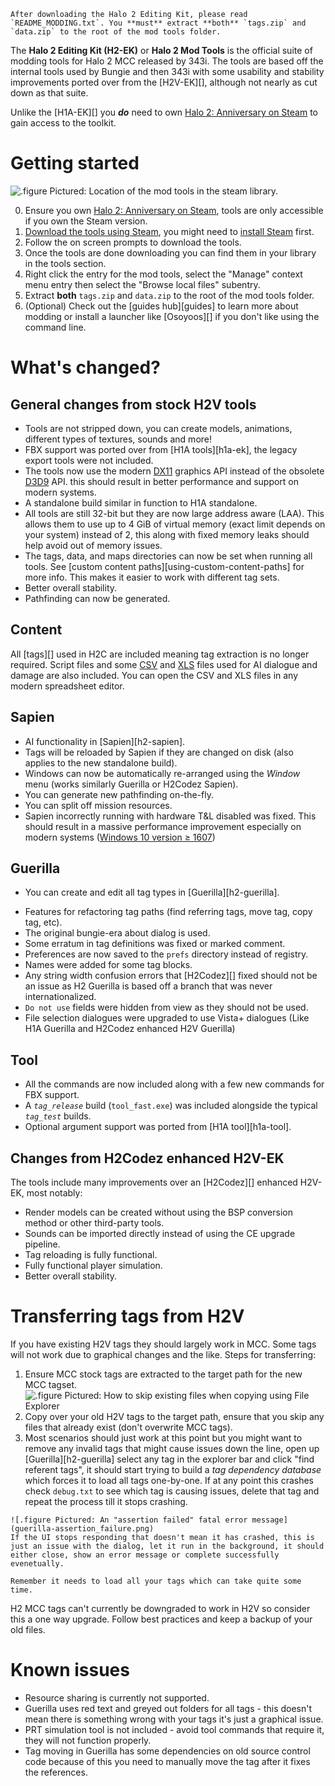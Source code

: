 ```.alert
After downloading the Halo 2 Editing Kit, please read `README_MODDING.txt`. You **must** extract **both** `tags.zip` and `data.zip` to the root of the mod tools folder.
```

The **Halo 2 Editing Kit (H2-EK)** or **Halo 2 Mod Tools** is the official suite of modding tools for Halo 2 MCC released by 343i. The tools are based off the internal tools used by Bungie and then 343i with some usability and stability improvements ported over from the [H2V-EK][], although not nearly as cut down as that suite.

Unlike the [H1A-EK][] you ***do*** need to own [Halo 2: Anniversary on Steam][steam_purchase] to gain access to the toolkit.

# Getting started
![.figure Pictured: Location of the mod tools in the steam library.](/general/tools/steam_tools.jpg)

0. Ensure you own [Halo 2: Anniversary on Steam][steam_purchase], tools are only accessible if you own the Steam version.
1. [Download the tools using Steam](steam://run/1613450), you might need to [install Steam](https://store.steampowered.com/about/) first.
2. Follow the on screen prompts to download the tools.
3. Once the tools are done downloading you can find them in your library in the tools section.
4. Right click the entry for the mod tools, select the "Manage" context menu entry then select the "Browse local files" subentry.
5. Extract **both** `tags.zip` and `data.zip` to the root of the mod tools folder.
6. (Optional) Check out the [guides hub][guides] to learn more about modding or install a launcher like [Osoyoos][] if you don't like using the command line.

# What's changed?
## General changes from stock H2V tools
* Tools are not stripped down, you can create models, animations, different types of textures, sounds and more!
* FBX support was ported over from [H1A tools][h1a-ek], the legacy export tools were not included.
* The tools now use the modern [DX11](https://en.wikipedia.org/wiki/DirectX#DirectX_11) graphics API instead of the obsolete [D3D9](https://en.wikipedia.org/wiki/DirectX#DirectX_9) API. this should result in better performance and support on modern systems.
* A standalone build similar in function to H1A standalone.
* All tools are still 32-bit but they are now large address aware (LAA). This allows them to use up to 4 GiB of virtual memory (exact limit depends on your system) instead of 2, this along with fixed memory leaks should help avoid out of memory issues.
* The tags, data, and maps directories can now be set when running all tools. See [custom content paths][using-custom-content-paths] for more info. This makes it easier to work with different tag sets.
* Better overall stability.
* Pathfinding can now be generated.

## Content
All [tags][] used in H2C are included meaning tag extraction is no longer required. Script files and some [CSV][] and [XLS][] files used for AI dialogue and damage are also included. You can open the CSV and XLS files in any modern spreadsheet editor.

## Sapien
* AI functionality in [Sapien][h2-sapien].
* Tags will be reloaded by Sapien if they are changed on disk (also applies to the new standalone build).
* Windows can now be automatically re-arranged using the *Window* menu (works similarly Guerilla or H2Codez Sapien).
* You can generate new pathfinding on-the-fly.
* You can split off mission resources.
* Sapien incorrectly running with hardware T&L disabled was fixed. This should result in a massive performance improvement especially on modern systems ([Windows 10 version ≥ 1607][msdn_d3dcreate])

## Guerilla
* You can create and edit all tag types in [Guerilla][h2-guerilla].
- Features for refactoring tag paths (find referring tags, move tag, copy tag, etc).
- The original bungie-era about dialog is used.
- Some erratum in tag definitions was fixed or marked comment.
- Preferences are now saved to the `prefs` directory instead of registry.
- Names were added for some tag blocks.
- Any string width confusion errors that [H2Codez][] fixed should not be an issue as H2 Guerilla is based off a branch that was never internationalized.
- `Do not use` fields were hidden from view as they should not be used.
- File selection dialogues were upgraded to use Vista+ dialogues (Like H1A Guerilla and H2Codez enhanced H2V Guerilla)

## Tool
- All the commands are now included along with a few new commands for FBX support.
- A *`tag_release`* build (`tool_fast.exe`) was included alongside the typical *`tag_test`* builds.
- Optional argument support was ported from [H1A tool][h1a-tool].

## Changes from H2Codez enhanced H2V-EK
The tools include many improvements over an [H2Codez][] enhanced H2V-EK, most notably:

* Render models can be created without using the BSP conversion method or other third-party tools.
* Sounds can be imported directly instead of using the CE upgrade pipeline.
* Tag reloading is fully functional.
* Fully functional player simulation.
* Better overall stability.

# Transferring tags from H2V
If you have existing H2V tags they should largely work in MCC. Some tags will not work due to graphical changes and the like.
Steps for transferring:
1. Ensure MCC stock tags are extracted to the target path for the new MCC tagset.
![.figure Pictured: How to skip existing files when copying using File Explorer](skip-existing.png)
2. Copy over your old H2V tags to the target path, ensure that you skip any files that already exist (don't overwrite MCC tags).
3. Most scenarios should just work at this point but you might want to remove any invalid tags that might cause issues down the line, open up [Guerilla][h2-guerilla] select any tag in the explorer bar and click "find referent tags", it should start trying to build a *tag dependency database* which forces it to load all tags one-by-one. If at any point this crashes check `debug.txt` to see which tag is causing issues, delete that tag and repeat the process till it stops crashing.

```.alert
![.figure Pictured: An "assertion failed" fatal error message](guerilla-assertion_failure.png)
If the UI stops responding that doesn't mean it has crashed, this is just an issue with the dialog, let it run in the background, it should either close, show an error message or complete successfully evenetually.

Remember it needs to load all your tags which can take quite some time.
```

H2 MCC tags can't currently be downgraded to work in H2V so consider this a one way upgrade. Follow best practices and keep a backup of your old files.

# Known issues

* Resource sharing is currently not supported.
* Guerilla uses red text and greyed out folders for all tags - this doesn't mean there is something wrong with your tags it's just a graphical issue.
* PRT simulation tool is not included - avoid tool commands that require it, they will not function properly.
* Tag moving in Guerilla has some dependencies on old source control code because of this you need to manually move the tag after it fixes the references.

[csv]: https://en.wikipedia.org/wiki/Comma-separated_values
[xls]: https://en.wikipedia.org/wiki/Microsoft_Excel_file_format
[msdn_d3dcreate]: https://docs.microsoft.com/en-us/windows/win32/direct3d9/d3dcreate
[steam_purchase]: https://store.steampowered.com/app/1064270
